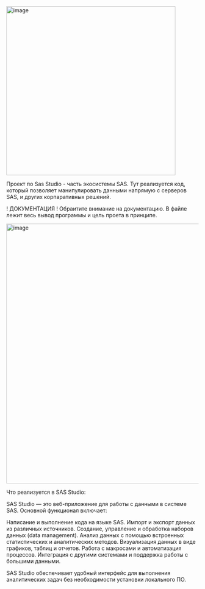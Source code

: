 <img width="443" alt="image" src="https://github.com/user-attachments/assets/50e94b3e-1dba-441a-adb0-6063f566c170">

Проект по Sas Studio - часть экосистемы SAS. Тут реализуется код, который позволяет манипулировать данными напрямую с серверов SAS,
и других корпаративных решений.


! ДОКУМЕНТАЦИЯ !
Обраитите внимание на документацию. В файле лежит весь вывод программы и цель проета в принципе.

<img width="681" alt="image" src="https://github.com/user-attachments/assets/ccca84fb-00e3-4791-bb6d-669a3279fccd">


Что реализуется в SAS Studio:

SAS Studio — это веб-приложение для работы с данными в системе SAS. Основной функционал включает:

Написание и выполнение кода на языке SAS.
Импорт и экспорт данных из различных источников.
Создание, управление и обработка наборов данных (data management).
Анализ данных с помощью встроенных статистических и аналитических методов.
Визуализация данных в виде графиков, таблиц и отчетов.
Работа с макросами и автоматизация процессов.
Интеграция с другими системами и поддержка работы с большими данными.

SAS Studio обеспечивает удобный интерфейс для выполнения аналитических задач без необходимости установки локального ПО.
